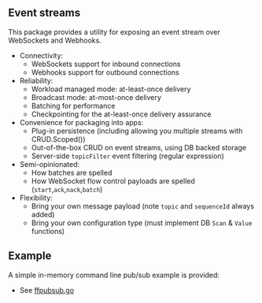 ## Event streams

This package provides a utility for exposing an event stream over WebSockets and Webhooks.
- Connectivity:
  - WebSockets support for inbound connections
  - Webhooks support for outbound connections
- Reliability:
  - Workload managed mode: at-least-once delivery
  - Broadcast mode: at-most-once delivery
  - Batching for performance
  - Checkpointing for the at-least-once delivery assurance
- Convenience for packaging into apps:
  - Plug-in persistence (including allowing you multiple streams with CRUD.Scoped())
  - Out-of-the-box CRUD on event streams, using DB backed storage
  - Server-side `topicFilter` event filtering (regular expression)
- Semi-opinionated:
  - How batches are spelled
  - How WebSocket flow control payloads are spelled (`start`,`ack`,`nack`,`batch`)
- Flexibility:
  - Bring your own message payload (note `topic` and `sequenceId` always added)
  - Bring your own configuration type (must implement DB `Scan` & `Value` functions)

## Example

A simple in-memory command line pub/sub example is provided:
- See [ffpubsub.go](../../examples/ffpubsub.go)